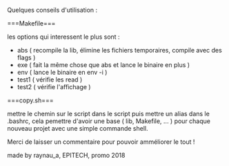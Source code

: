 Quelques conseils d'utilisation :

===Makefile===

les options qui interessent le plus sont :
  - abs ( recompile la lib, élimine les fichiers temporaires, compile
          avec des flags )
  - exe ( fait la même chose que abs et lance le binaire en plus )
  - env ( lance le binaire en env -i )
  - test1 ( vérifie les read )
  - test2 ( vérifie l'affichage )

===copy.sh===

mettre le chemin sur le script dans le script puis mettre un alias dans
le .bashrc, cela pemettre d'avoir une base ( lib, Makefile, ... ) pour
chaque nouveau projet avec une simple commande shell.




Merci de laisser un commentaire pour pouvoir amméliorer le tout !


made by raynau_a, EPITECH, promo 2018